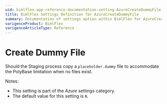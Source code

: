 ```yaml
---
uid: bimlflex-app-reference-documentation-setting-AzureCreateDummyFile
title: BimlFlex Settings Definition for AzureCreateDummyFile
summary: Documentation of settings option within BimlFlex for AzureCreateDummyFile
varigenceProduct: BimlFlex
varigenceArticleType: Reference
---
```


# Create Dummy File

Should the Staging process copy a `placeholder.dummy` file to accommodate the PolyBase limitation when no files exist.

Notes:

* This setting is part of the *Azure* settings category.
* The default value for this setting is `N`.
